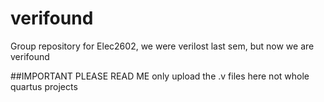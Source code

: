 # verifound
Group repository for Elec2602, we were verilost last sem, but now we are verifound


##IMPORTANT PLEASE READ ME
only upload the .v files here not whole quartus projects
